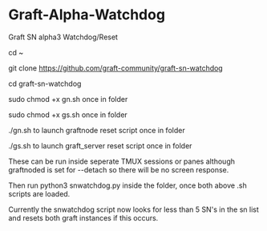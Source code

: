 # Graft-Alpha-Watchdog

Graft SN alpha3 Watchdog/Reset

cd ~

git clone https://github.com/graft-community/graft-sn-watchdog

cd graft-sn-watchdog

sudo chmod +x gn.sh once in folder

sudo chmod +x gs.sh once in folder

./gn.sh to launch graftnode reset script once in folder

./gs.sh to launch graft_server reset script once in folder

These can be run inside seperate TMUX sessions or panes although graftnoded is set for --detach so there will be no screen response.

Then run python3 snwatchdog.py inside the folder, once both above .sh scripts are loaded.

Currently the snwatchdog script now looks for less than 5 SN's in the sn list and resets both graft instances if this occurs.
